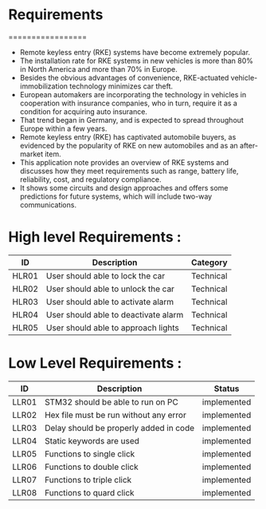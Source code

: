 # Requirements 
=================

* Remote keyless entry (RKE) systems have become extremely popular.
* The installation rate for RKE systems in new vehicles is more than 80% in North America and more than 70% in Europe.
* Besides the obvious advantages of convenience, RKE-actuated vehicle-immobilization technology minimizes car theft.
* European automakers are incorporating the technology in vehicles in cooperation with insurance companies, who in turn, require it as a condition for acquiring auto insurance.
* That trend began in Germany, and is expected to spread throughout Europe within a few years.
* Remote keyless entry (RKE) has captivated automobile buyers, as evidenced by the popularity of RKE on new automobiles and as an after-market item.
* This application note provides an overview of RKE systems and discusses how they meet requirements such as range, battery life, reliability, cost, and regulatory compliance.
* It shows some circuits and design approaches and offers some predictions for future systems, which will include two-way communications.


 High level Requirements :
=============

| ID    | Description | Category  | 
| -------|------------|-----------|
| HLR01 | User should able to lock the car  | Technical  |
| HLR02 | User should able to unlock the car  | Technical  |  
| HLR03 | User should able to activate alarm | Technical  | 
| HLR04 | User should able to deactivate alarm | Technical  | 
| HLR05 | User should able to approach lights | Technical  |


Low Level Requirements :
=======================
| ID    | Description | Status  |
| ------| ----------- |-----------| 
| LLR01 | STM32 should be able to run on PC   | implemented  |
| LLR02 | Hex file must be run without any error |  implemented  |  
| LLR03 | Delay should be properly added in code |  implemented   | 
| LLR04 | Static keywords are used |  implemented  | 
| LLR05 | Functions to single click  | implemented   |
| LLR06 | Functions to double click |  implemented | 
| LLR07 | Functions to triple click | implemented  |
| LLR08 | Functions to quard click | implemented |






